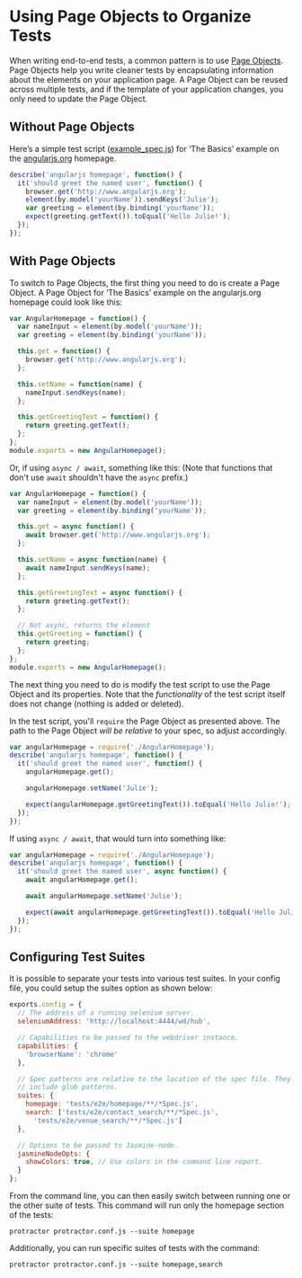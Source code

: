 Using Page Objects to Organize Tests
====================================

When writing end-to-end tests, a common pattern is to use [Page Objects](https://github.com/SeleniumHQ/selenium/wiki/PageObjects). Page Objects help you write cleaner tests by encapsulating information about the elements on your application page. A Page Object can be reused across multiple tests, and if the template of your application changes, you only need to update the Page Object.

Without Page Objects
--------------------

Here’s a simple test script ([example_spec.js](/example/example_spec.js)) for ‘The Basics’ example on the [angularjs.org](http://www.angularjs.org) homepage.

```js
describe('angularjs homepage', function() {
  it('should greet the named user', function() {
    browser.get('http://www.angularjs.org');
    element(by.model('yourName')).sendKeys('Julie');
    var greeting = element(by.binding('yourName'));
    expect(greeting.getText()).toEqual('Hello Julie!');
  });
});
```

With Page Objects
----------------

To switch to Page Objects, the first thing you need to do is create a Page Object. A Page Object for ‘The Basics’ example on the angularjs.org homepage could look like this:

```js
var AngularHomepage = function() {
  var nameInput = element(by.model('yourName'));
  var greeting = element(by.binding('yourName'));

  this.get = function() {
    browser.get('http://www.angularjs.org');
  };

  this.setName = function(name) {
    nameInput.sendKeys(name);
  };

  this.getGreetingText = function() {
    return greeting.getText();
  };
};
module.exports = new AngularHomepage();
```

Or, if using `async / await`, something like this: (Note that functions
that don't use `await` shouldn't have the `async` prefix.)

```js
var AngularHomepage = function() {
  var nameInput = element(by.model('yourName'));
  var greeting = element(by.binding('yourName'));

  this.get = async function() {
    await browser.get('http://www.angularjs.org');
  };

  this.setName = async function(name) {
    await nameInput.sendKeys(name);
  };

  this.getGreetingText = async function() {
    return greeting.getText();
  };

  // Not async, returns the element
  this.getGreeting = function() {
    return greeting;
  };
};
module.exports = new AngularHomepage();
```

The next thing you need to do is modify the test script to use the Page Object and its properties. Note that the _functionality_ of the test script itself does not change (nothing is added or deleted).

In the test script, you'll `require` the Page Object as presented above. The path to the Page Object _will be relative_ to your spec, so adjust accordingly.

```js
var angularHomepage = require('./AngularHomepage');
describe('angularjs homepage', function() {
  it('should greet the named user', function() {
    angularHomepage.get();

    angularHomepage.setName('Julie');

    expect(angularHomepage.getGreetingText()).toEqual('Hello Julie!');
  });
});
```

If using `async / await`, that would turn into something like:

```js
var angularHomepage = require('./AngularHomepage');
describe('angularjs homepage', function() {
  it('should greet the named user', async function() {
    await angularHomepage.get();

    await angularHomepage.setName('Julie');

    expect(await angularHomepage.getGreetingText()).toEqual('Hello Julie!');
  });
});
```

Configuring Test Suites
-----------------------

It is possible to separate your tests into various test suites. In your config file, you could setup the suites option as shown below:

```js
exports.config = {
  // The address of a running selenium server.
  seleniumAddress: 'http://localhost:4444/wd/hub',

  // Capabilities to be passed to the webdriver instance.
  capabilities: {
    'browserName': 'chrome'
  },

  // Spec patterns are relative to the location of the spec file. They may
  // include glob patterns.
  suites: {
    homepage: 'tests/e2e/homepage/**/*Spec.js',
    search: ['tests/e2e/contact_search/**/*Spec.js',
      'tests/e2e/venue_search/**/*Spec.js']
  },

  // Options to be passed to Jasmine-node.
  jasmineNodeOpts: {
    showColors: true, // Use colors in the command line report.
  }
};
```

From the command line, you can then easily switch between running one or the other suite of tests. This command will run only the homepage section of the tests:

    protractor protractor.conf.js --suite homepage

Additionally, you can run specific suites of tests with the command:

    protractor protractor.conf.js --suite homepage,search
